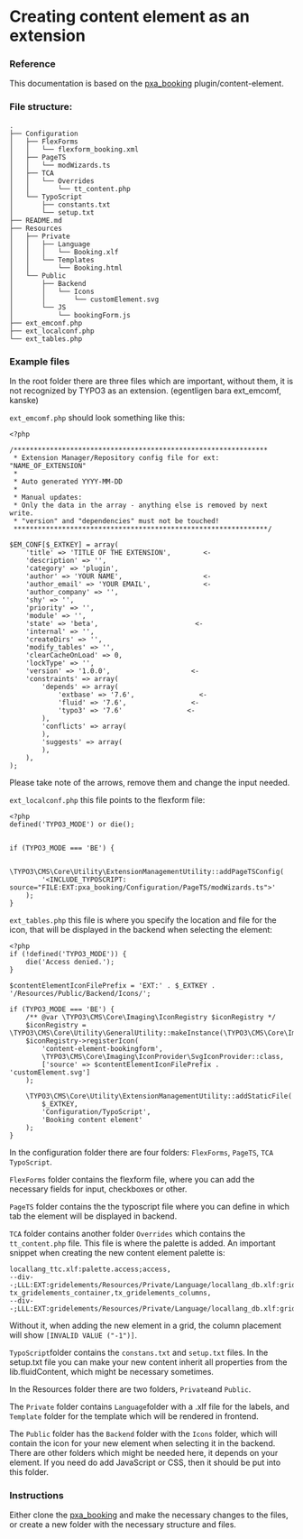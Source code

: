 # Creating content element as an extension

### Reference

This documentation is based on the [pxa\_booking](https://github.com/pixelant/pxa_booking) plugin/content-element.

### File structure:

```
.
├── Configuration
│   ├── FlexForms
│   │   └── flexform_booking.xml
│   ├── PageTS
│   │   └── modWizards.ts
│   ├── TCA
│   │   └── Overrides
│   │       └── tt_content.php
│   └── TypoScript
│       ├── constants.txt
│       └── setup.txt
├── README.md
├── Resources
│   ├── Private
│   │   ├── Language
│   │   │   └── Booking.xlf
│   │   └── Templates
│   │       └── Booking.html
│   └── Public
│       ├── Backend
│       │   └── Icons
│       │       └── customElement.svg 
│       └── JS
│           └── bookingForm.js
├── ext_emconf.php
├── ext_localconf.php
└── ext_tables.php
```

### Example files

In the root folder there are three files which are important, without them, it is not recognized by TYPO3 as an extension. \(egentligen bara ext\_emcomf, kanske\)

`ext_emcomf.php` should look something like this:

```
<?php

/***************************************************************
 * Extension Manager/Repository config file for ext: "NAME_OF_EXTENSION"
 *
 * Auto generated YYYY-MM-DD
 *
 * Manual updates:
 * Only the data in the array - anything else is removed by next write.
 * "version" and "dependencies" must not be touched!
 ***************************************************************/

$EM_CONF[$_EXTKEY] = array(
    'title' => 'TITLE OF THE EXTENSION',        <-
    'description' => '',
    'category' => 'plugin',
    'author' => 'YOUR NAME',                    <- 
    'author_email' => 'YOUR EMAIL',             <-
    'author_company' => '',
    'shy' => '',
    'priority' => '',
    'module' => '',
    'state' => 'beta',                        <-
    'internal' => '',
    'createDirs' => '',
    'modify_tables' => '',
    'clearCacheOnLoad' => 0,
    'lockType' => '',
    'version' => '1.0.0',                    <-
    'constraints' => array(
        'depends' => array(
            'extbase' => '7.6',                <-
            'fluid' => '7.6',                <-
            'typo3' => '7.6'                <-
        ),
        'conflicts' => array(
        ),
        'suggests' => array(
        ),
    ),
);
```

Please take note of the arrows, remove them and change the input needed.

`ext_localconf.php` this file points to the flexform file:

```
<?php
defined('TYPO3_MODE') or die();


if (TYPO3_MODE === 'BE') {

    \TYPO3\CMS\Core\Utility\ExtensionManagementUtility::addPageTSConfig(
        '<INCLUDE_TYPOSCRIPT: source="FILE:EXT:pxa_booking/Configuration/PageTS/modWizards.ts">'
    );
}
```

`ext_tables.php` this file is where you specify the location and file for the icon, that will be displayed in the backend when selecting the element:

```
<?php
if (!defined('TYPO3_MODE')) {
    die('Access denied.');
}

$contentElementIconFilePrefix = 'EXT:' . $_EXTKEY . '/Resources/Public/Backend/Icons/';

if (TYPO3_MODE === 'BE') {
    /** @var \TYPO3\CMS\Core\Imaging\IconRegistry $iconRegistry */
    $iconRegistry = \TYPO3\CMS\Core\Utility\GeneralUtility::makeInstance(\TYPO3\CMS\Core\Imaging\IconRegistry::class);
    $iconRegistry->registerIcon(
        'content-element-bookingform',
        \TYPO3\CMS\Core\Imaging\IconProvider\SvgIconProvider::class,
        ['source' => $contentElementIconFilePrefix . 'customElement.svg']
    );

    \TYPO3\CMS\Core\Utility\ExtensionManagementUtility::addStaticFile(
        $_EXTKEY,
        'Configuration/TypoScript',
        'Booking content element'
    );
}
```

In the configuration folder there are four folders: `FlexForms`, `PageTS`, `TCA` `TypoScript`.

`FlexForms` folder contains the flexform file, where you can add the necessary fields for input, checkboxes or other.

`PageTS` folder contains the the typoscript file where you can define in which tab the element will be displayed in backend.

`TCA` folder contains another folder `Overrides` which contains the `tt_content.php` file. This file is where the palette is added. An important snippet when creating the new content element palette is:

```--palette--;LLL:EXT:frontend/Resources/Private/Language/locallang\_ttc.xlf:palette.access;access,
locallang_ttc.xlf:palette.access;access,
--div--;LLL:EXT:gridelements/Resources/Private/Language/locallang_db.xlf:gridElements,
tx_gridelements_container,tx_gridelements_columns,
--div--;LLL:EXT:gridelements/Resources/Private/Language/locallang_db.xlf:gridElements
```

Without it, when adding the new element in a grid, the column placement will show `[INVALID VALUE ("-1")]`.

`TypoScript`folder contains the `constans.txt` and `setup.txt` files. In the setup.txt file you can make your new content inherit all properties from the lib.fluidContent, which might be necessary sometimes.

In the Resources folder there are two folders, `Private`and `Public`.

The `Private` folder contains `Language`folder with a .xlf file for the labels, and `Template` folder for the template which will be rendered in frontend.

The `Public` folder has the `Backend` folder with the `Icons` folder, which will contain the icon for your new element when selecting it in the backend. There are other folders which might be needed here, it depends on your element. If you need do add JavaScript or CSS, then it should be put into this folder.

### Instructions

Either clone the [pxa\_booking](https://github.com/pixelant/pxa_booking) and make the necessary changes to the files, or create a new folder with the necessary structure and files.

